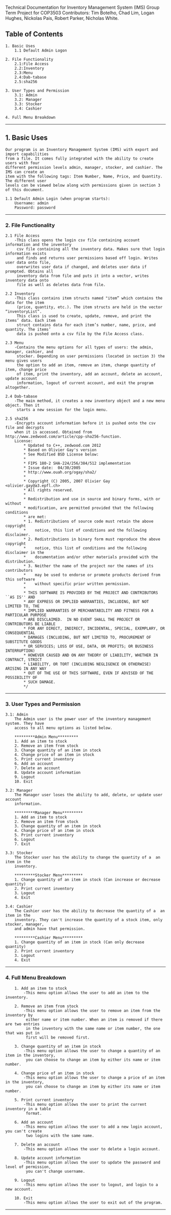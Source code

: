 Technical Documentation for Inventory Management System (IMS)
Group Term Project for COP3503
Contributors: Tim Botelho, Chad Lim, Logan Hughes, Nickolas Pais, Robert Parker, Nicholas White.


## Table of Contents
	1. Basic Uses
		1.1 Default Admin Logon
		
	2. File Functionality
		2.1:File Access
		2.2:Inventory
		2.3:Menu
		2.4:Dab-tabase
		2.5:sha256
		
	3. User Types and Permission
		3.1: Admin
		3.2: Manager
		3.3: Stocker
		3.4: Cashier
		
	4. Full Menu Breakdown


------------------------------------------------------------------------------------------
## 1. Basic Uses
	Our program is an Inventory Management System (IMS) with export and import capabilities
	from a file. It comes fully integrated with the ability to create users with four 
	different permission levels admin, manager, stocker, and cashier. The IMS can create an
	item with the following tags: Item Number, Name, Price, and Quantity. The different user
	levels can be viewed below along with permissions given in section 3 of this document. 
	
	1.1 Default Admin Login (when program starts): 
		Username: admin
		Password: password
 
------------------------------------------------------------------------------------------
### 2. File Functionality
	2.1 File Access
		-This class opens the login csv file containing account information and the inventory
		 csv file containing all the inventory data. Makes sure that login information exists
		 and finds and returns user permissions based off login. Writes user data onto file, 
		 overwrites user data if changed, and deletes user data if prompted. Obtains all 
		 inventory data from file and puts it into a vector, writes inventory data onto 
		 file as well as deletes data from file.
		 
	2.2 Inventory
		-This class contains item structs named "item” which contains the data for the item
		 (price, quantity, etc.). The item structs are held in the vector “inventoryList”.
		 This class is used to create, update, remove, and print the items’ data. Each item
		 struct contains data for each item’s number, name, price, and quantity. The items’
		 data is pushed onto a csv file by the File Access class.
		 
	2.3 Menu
		-Contains the menu options for all types of users: the admin, manager, cashier, and
		 stocker. Depending on user permissions (located in section 3) the menu gives users
		 the option to add an item, remove an item, change quantity of item, change price 
		 of item, print the inventory, add an account, delete an account, update account 
		 information, logout of current account, and exit the program altogether.
		
	2.4 Dab-tabase 
		-The main method, it creates a new inventory object and a new menu object. Then it
		 starts a new session for the login menu.
		 
	2.5 sha256
		-Encrypts account information before it is pushed onto the csv file and decrypts 
		when it is accessed. Obtained from http://www.zedwood.com/article/cpp-sha256-function.
		License:
			* Updated to C++, zedwood.com 2012
 			* Based on Olivier Gay's version
			* See Modified BSD License below: 
			*
			* FIPS 180-2 SHA-224/256/384/512 implementation
			* Issue date:  04/30/2005
			* http://www.ouah.org/ogay/sha2/
			*
			* Copyright (C) 2005, 2007 Olivier Gay <olivier.gay@a3.epfl.ch>
 			* All rights reserved.
			*
			* Redistribution and use in source and binary forms, with or without
 			* modification, are permitted provided that the following conditions
 			* are met:
			* 1. Redistributions of source code must retain the above copyright
			*    notice, this list of conditions and the following disclaimer.
 			* 2. Redistributions in binary form must reproduce the above copyright
			*    notice, this list of conditions and the following disclaimer in the
			*    documentation and/or other materials provided with the distribution.
			* 3. Neither the name of the project nor the names of its contributors
 			*    may be used to endorse or promote products derived from this software
 			*    without specific prior written permission.
			*
			* THIS SOFTWARE IS PROVIDED BY THE PROJECT AND CONTRIBUTORS ``AS IS'' AND
			* ANY EXPRESS OR IMPLIED WARRANTIES, INCLUDING, BUT NOT LIMITED TO, THE
			* IMPLIED WARRANTIES OF MERCHANTABILITY AND FITNESS FOR A PARTICULAR PURPOSE
 			* ARE DISCLAIMED.  IN NO EVENT SHALL THE PROJECT OR CONTRIBUTORS BE LIABLE
			* FOR ANY DIRECT, INDIRECT, INCIDENTAL, SPECIAL, EXEMPLARY, OR CONSEQUENTIAL
 			* DAMAGES (INCLUDING, BUT NOT LIMITED TO, PROCUREMENT OF SUBSTITUTE GOODS
 			* OR SERVICES; LOSS OF USE, DATA, OR PROFITS; OR BUSINESS INTERRUPTION)
 			* HOWEVER CAUSED AND ON ANY THEORY OF LIABILITY, WHETHER IN CONTRACT, STRICT
 			* LIABILITY, OR TORT (INCLUDING NEGLIGENCE OR OTHERWISE) ARISING IN ANY WAY
 			* OUT OF THE USE OF THIS SOFTWARE, EVEN IF ADVISED OF THE POSSIBILITY OF
 			* SUCH DAMAGE.
 			*/

------------------------------------------------------------------------------------------
### 3. User Types and Permission
	3.1: Admin 
		The Admin user is the power user of the inventory management system. They have 
		access to all menu options as listed below.
	
		*********Admin Menu*********
		1. Add an item to stock
		2. Remove an item from stock
		3. Change quantity of an item in stock
		4. Change price of an item in stock
		5. Print current inventory
		6. Add an account
		7. Delete an account
		8. Update account information
		9. Logout
		10. Exit

	3.2: Manager
		The Manager user loses the ability to add, delete, or update user account 
		information.
	
		*********Manager Menu*********
		1. Add an item to stock
		2. Remove an item from stock
		3. Change quantity of an item in stock
		4. Change price of an item in stock
		5. Print current inventory
		6. Logout
		7. Exit
		
	3.3: Stocker
		The Stocker user has the ability to change the quantity of a  an item in the 
		inventory.
	
		*********Stocker Menu*********
		1. Change quantity of an item in stock (Can increase or decrease quantity)
		2. Print current inventory
		3. Logout
		4. Exit
		
	3.4: Cashier
		The Cashier user has the ability to decrease the quantity of a  an item in the 
		inventory. They can't increase the quantity of a stock item, only stocker, manager,
		and admin have that permission.
	
		*********Cashier Menu*********
		1. Change quantity of an item in stock (Can only decrease quantity)
		2. Print current inventory
		3. Logout
		4. Exit
		
------------------------------------------------------------------------------------------	
### 4. Full Menu Breakdown

		1. Add an item to stock 
			-This menu option allows the user to add an item to the inventory.
			 
		2. Remove an item from stock
			-This menu option allows the user to remove an item from the inventory by 
			 either name or item number. When an item is removed if there are two entries 
			 in the inventory with the same name or item number, the one that was put in 
			 first will be removed first.
			 
		3. Change quantity of an item in stock
			-This menu option allows the user to change a quantity of an item in the inventory, 
			 you can choose to change an item by either its name or item number.
			 
		4. Change price of an item in stock
			-This menu option allows the user to change a price of an item in the inventory, 
			 you can choose to change an item by either its name or item number.
			 
		5. Print current inventory
			-This menu option allows the user to print the current inventory in a table 
			 format.
			
		6. Add an account
			-This menu option allows the user to add a new login account, you can't create
			 two logins with the same name.
			 
		7. Delete an account
			-This menu option allows the user to delete a login account.
			
		8. Update account information
			-This menu option allows the user to update the password and level of permission,
			 you can't change username.
			 
		9. Logout
			-This menu option allows the user to logout, and login to a new account.
			
		10. Exit
			-This menu option allows the user to exit out of the program.
			
------------------------------------------------------------------------------------------	
